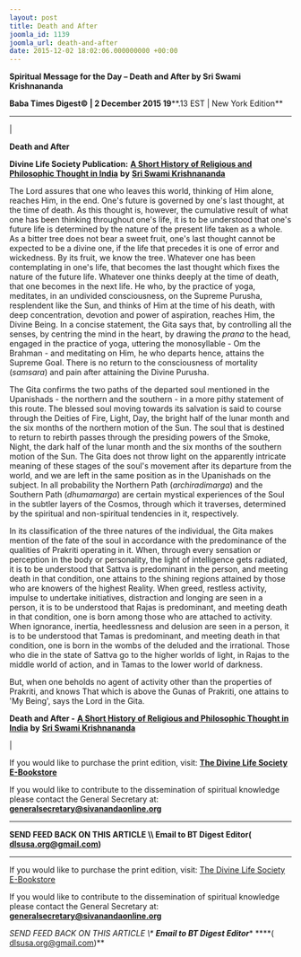 ```yaml
---
layout: post
title: Death and After
joomla_id: 1139
joomla_url: death-and-after
date: 2015-12-02 18:02:06.000000000 +00:00
---
```

  

















































**Spiritual Message for the Day – Death and After by Sri Swami Krishnananda**

 **Baba Times Digest© | 2 December 2015 19****.13 EST | New York Edition**

* * *

| 

**Death and After**

**Divine Life Society Publication:** [**A Short History of Religious and Philosophic Thought in India**](http://www.swami-krishnananda.org/hist/hist_4.html) **by** [**Sri Swami Krishnananda**](http://www.dlshq.org/saints/krishnananda.htm)

The Lord assures that one who leaves this world, thinking of Him alone, reaches Him, in the end. One's future is governed by one's last thought, at the time of death. As this thought is, however, the cumulative result of what one has been thinking throughout one's life, it is to be understood that one's future life is determined by the nature of the present life taken as a whole. As a bitter tree does not bear a sweet fruit, one's last thought cannot be expected to be a divine one, if the life that precedes it is one of error and wickedness. By its fruit, we know the tree. Whatever one has been contemplating in one's life, that becomes the last thought which fixes the nature of the future life. Whatever one thinks deeply at the time of death, that one becomes in the next life. He who, by the practice of yoga, meditates, in an undivided consciousness, on the Supreme Purusha, resplendent like the Sun, and thinks of Him at the time of his death, with deep concentration, devotion and power of aspiration, reaches Him, the Divine Being. In a concise statement, the Gita says that, by controlling all the senses, by centring the mind in the heart, by drawing the _prana_ to the head, engaged in the practice of yoga, uttering the monosyllable - Om the Brahman - and meditating on Him, he who departs hence, attains the Supreme Goal. There is no return to the consciousness of mortality (_samsara_) and pain after attaining the Divine Purusha.

The Gita confirms the two paths of the departed soul mentioned in the Upanishads - the northern and the southern - in a more pithy statement of this route. The blessed soul moving towards its salvation is said to course through the Deities of Fire, Light, Day, the bright half of the lunar month and the six months of the northern motion of the Sun. The soul that is destined to return to rebirth passes through the presiding powers of the Smoke, Night, the dark half of the lunar month and the six months of the southern motion of the Sun. The Gita does not throw light on the apparently intricate meaning of these stages of the soul's movement after its departure from the world, and we are left in the same position as in the Upanishads on the subject. In all probability the Northern Path (_archiradimarga_) and the Southern Path (_dhumamarga_) are certain mystical experiences of the Soul in the subtler layers of the Cosmos, through which it traverses, determined by the spiritual and non-spiritual tendencies in it, respectively.

In its classification of the three natures of the individual, the Gita makes mention of the fate of the soul in accordance with the predominance of the qualities of Prakriti operating in it. When, through every sensation or perception in the body or personality, the light of intelligence gets radiated, it is to be understood that Sattva is predominant in the person, and meeting death in that condition, one attains to the shining regions attained by those who are knowers of the highest Reality. When greed, restless activity, impulse to undertake initiatives, distraction and longing are seen in a person, it is to be understood that Rajas is predominant, and meeting death in that condition, one is born among those who are attached to activity. When ignorance, inertia, heedlessness and delusion are seen in a person, it is to be understood that Tamas is predominant, and meeting death in that condition, one is born in the wombs of the deluded and the irrational. Those who die in the state of Sattva go to the higher worlds of light, in Rajas to the middle world of action, and in Tamas to the lower world of darkness.

But, when one beholds no agent of activity other than the properties of Prakriti, and knows That which is above the Gunas of Prakriti, one attains to 'My Being', says the Lord in the Gita.



**Death and After -** [**A Short History of Religious and Philosophic Thought in India**](http://www.swami-krishnananda.org/hist/hist_4.html) **by** [**Sri Swami Krishnananda**](http://www.dlshq.org/saints/krishnananda.htm)

 |



If you would like to purchase the print edition, visit: **[The Divine Life Society E-Bookstore](http://www.dlshq.org/download/download.htm)**

If you would like to contribute to the dissemination of spiritual knowledge please contact the General Secretary at: [](mailto:%20%3Cscript%20type=%27text/javascript%27%3E%20%3C%21--%20var%20prefix%20=%20%27ma%27%20+%20%27il%27%20+%20%27to%27;%20var%20path%20=%20%27hr%27%20+%20%27ef%27%20+%20%27=%27;%20var%20addy57016%20=%20%27generalsecretary%27%20+%20%27@%27;%20addy57016%20=%20addy57016%20+%20%27sivanandaonline%27%20+%20%27.%27%20+%20%27org%27;%20document.write%28%27%3Ca%20%27%20+%20path%20+%20%27%5C%27%27%20+%20prefix%20+%20%27:%27%20+%20addy57016%20+%20%27%5C%27%3E%27%29;%20document.write%28addy57016%29;%20document.write%28%27%3C%5C/a%3E%27%29;%20//--%3E%5Cn%20%3C/script%3E%3Cscript%20type=%27text/javascript%27%3E%20%3C%21--%20document.write%28%27%3Cspan%20style=%5C%27display:%20none;%5C%27%3E%27%29;%20//--%3E%20%3C/script%3EThis%20email%20address%20is%20being%20protected%20from%20spambots.%20You%20need%20JavaScript%20enabled%20to%20view%20it.%20%3Cscript%20type=%27text/javascript%27%3E%20%3C%21--%20document.write%28%27%3C/%27%29;%20document.write%28%27span%3E%27%29;%20//--%3E%20%3C/script%3E?subject=Contribution%20to%20Dissemination%20of%20Spiritual%20Knowledge) **generalsecretary@sivanandaonline.org**

****

**SEND FEED BACK ON THIS ARTICLE \\\ Email to BT Digest Editor[](mailto:%20%3Cscript%20type=%27text/javascript%27%3E%20%3C%21--%20var%20prefix%20=%20%27ma%27%20+%20%27il%27%20+%20%27to%27;%20var%20path%20=%20%27hr%27%20+%20%27ef%27%20+%20%27=%27;%20var%20addy72654%20=%20%27dlsusa.org%27%20+%20%27@%27;%20addy72654%20=%20addy72654%20+%20%27gmail%27%20+%20%27.%27%20+%20%27com%27;%20document.write%28%27%3Ca%20%27%20+%20path%20+%20%27%5C%27%27%20+%20prefix%20+%20%27:%27%20+%20addy72654%20+%20%27%5C%27%3E%27%29;%20document.write%28addy72654%29;%20document.write%28%27%3C%5C/a%3E%27%29;%20//--%3E%5Cn%20%3C/script%3E%3Cscript%20type=%27text/javascript%27%3E%20%3C%21--%20document.write%28%27%3Cspan%20style=%5C%27display:%20none;%5C%27%3E%27%29;%20//--%3E%20%3C/script%3EThis%20email%20address%20is%20being%20protected%20from%20spambots.%20You%20need%20JavaScript%20enabled%20to%20view%20it.%20%3Cscript%20type=%27text/javascript%27%3E%20%3C%21--%20document.write%28%27%3C/%27%29;%20document.write%28%27span%3E%27%29;%20//--%3E%20%3C/script%3E?subject=DLS%20Posts)( [dlsusa.org@gmail.com](mailto:dlsusa.org@gmail.com))**



* * *



  

If you would like to purchase the print edition, visit: [The Divine Life Society E-Bookstore](http://www.dlshq.org/download/download.htm)

If you would like to contribute to the dissemination of spiritual knowledge please contact the General Secretary at: **[generalsecretary@sivanandaonline.org](mailto:generalsecretary@sivanandaonline.org)**

**SEND FEED BACK ON THIS ARTICLE \\\**  **Email to BT Digest Editor**** [](mailto:%20%3Cscript%20type=%27text/javascript%27%3E%20%3C%21--%20var%20prefix%20=%20%27ma%27%20+%20%27il%27%20+%20%27to%27;%20var%20path%20=%20%27hr%27%20+%20%27ef%27%20+%20%27=%27;%20var%20addy72654%20=%20%27dlsusa.org%27%20+%20%27@%27;%20addy72654%20=%20addy72654%20+%20%27gmail%27%20+%20%27.%27%20+%20%27com%27;%20document.write%28%27%3Ca%20%27%20+%20path%20+%20%27%5C%27%27%20+%20prefix%20+%20%27:%27%20+%20addy72654%20+%20%27%5C%27%3E%27%29;%20document.write%28addy72654%29;%20document.write%28%27%3C%5C/a%3E%27%29;%20//--%3E%5Cn%20%3C/script%3E%3Cscript%20type=%27text/javascript%27%3E%20%3C%21--%20document.write%28%27%3Cspan%20style=%5C%27display:%20none;%5C%27%3E%27%29;%20//--%3E%20%3C/script%3EThis%20email%20address%20is%20being%20protected%20from%20spambots.%20You%20need%20JavaScript%20enabled%20to%20view%20it.%20%3Cscript%20type=%27text/javascript%27%3E%20%3C%21--%20document.write%28%27%3C/%27%29;%20document.write%28%27span%3E%27%29;%20//--%3E%20%3C/script%3E?subject=DLS%20Posts)****( [dlsusa.org@gmail.com](mailto:dlsusa.org@gmail.com))**  
